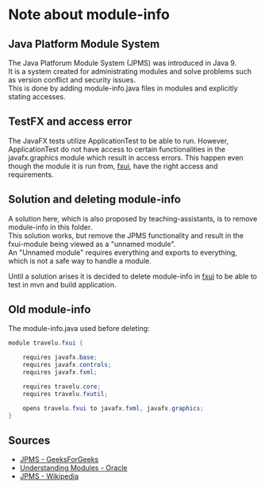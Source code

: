 # Note about module-info

## Java Platform Module System
The Java Platforum Module System (JPMS) was introduced in Java 9.  
It is a system created for administrating modules and solve problems such as version conflict and security issues.  
This is done by adding module-info.java files in modules and explicitly stating accesses.

## TestFX and access error
The JavaFX tests utilize ApplicationTest to be able to run. However, ApplicationTest do not have access to certain functionalities in the javafx.graphics module which result in access errors. This happen even though the module it is run from, [fxui](travelu/fxui), have the right access and requirements.

## Solution and deleting module-info
A solution here, which is also proposed by teaching-assistants, is to remove module-info in this folder.   
This solution works, but remove the JPMS functionality and result in the fxui-module being viewed as a "unnamed module".  
An "Unnamed module" requires everything and exports to everything, which is not a safe way to handle a module.

Until a solution arises it is decided to delete module-info in [fxui](travelu/fxui) to be able to test in mvn and build application.

## Old module-info
The module-info.java used before deleting:
```java
module travelu.fxui {

    requires javafx.base;
    requires javafx.controls;
    requires javafx.fxml;

    requires travelu.core;
    requires travelu.fxutil;

    opens travelu.fxui to javafx.fxml, javafx.graphics;
}
```

## Sources
- [JPMS - GeeksForGeeks](https://www.geeksforgeeks.org/jpms-java-platform-module-system/)
- [Understanding Modules - Oracle](https://www.oracle.com/corporate/features/understanding-java-9-modules.html)
- [JPMS - Wikipedia](https://en.wikipedia.org/wiki/Java_Platform_Module_System)